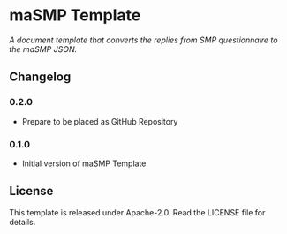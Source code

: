 # maSMP Template

*A document template that converts the replies from SMP questionnaire to the maSMP JSON.*

## Changelog

### 0.2.0

- Prepare to be placed as GitHub Repository

### 0.1.0

- Initial version of maSMP Template

## License

This template is released under Apache-2.0. Read the LICENSE file for details.
